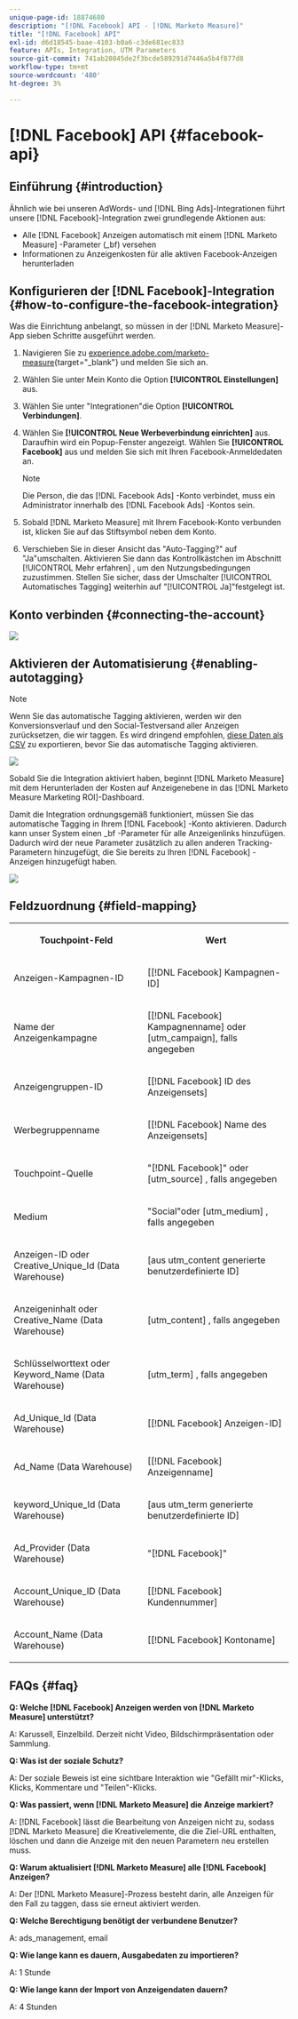 ```yaml
---
unique-page-id: 18874680
description: "[!DNL Facebook] API - [!DNL Marketo Measure]"
title: "[!DNL Facebook] API"
exl-id: d6d18545-baae-4103-b0a6-c3de681ec833
feature: APIs, Integration, UTM Parameters
source-git-commit: 741ab20845de2f3bcde589291d7446a5b4f877d8
workflow-type: tm+mt
source-wordcount: '480'
ht-degree: 3%

---
```


# [!DNL Facebook] API {#facebook-api}

## Einführung {#introduction}

Ähnlich wie bei unseren AdWords- und [!DNL Bing Ads]-Integrationen führt unsere [!DNL Facebook]-Integration zwei grundlegende Aktionen aus:

* Alle [!DNL Facebook] Anzeigen automatisch mit einem [!DNL Marketo Measure] -Parameter (_bf) versehen
* Informationen zu Anzeigenkosten für alle aktiven Facebook-Anzeigen herunterladen

## Konfigurieren der [!DNL Facebook]-Integration {#how-to-configure-the-facebook-integration}

Was die Einrichtung anbelangt, so müssen in der [!DNL Marketo Measure]-App sieben Schritte ausgeführt werden.

1. Navigieren Sie zu [experience.adobe.com/marketo-measure](https://experience.adobe.com/marketo-measure){target="_blank"} und melden Sie sich an.
1. Wählen Sie unter Mein Konto die Option **[!UICONTROL Einstellungen]** aus.
1. Wählen Sie unter &quot;Integrationen&quot;die Option **[!UICONTROL Verbindungen]**.
1. Wählen Sie **[!UICONTROL Neue Werbeverbindung einrichten]** aus. Daraufhin wird ein Popup-Fenster angezeigt. Wählen Sie **[!UICONTROL Facebook]** aus und melden Sie sich mit Ihren Facebook-Anmeldedaten an.

   >[!NOTE]
   >
   >Die Person, die das [!DNL Facebook Ads] -Konto verbindet, muss ein Administrator innerhalb des [!DNL Facebook Ads] -Kontos sein.

1. Sobald [!DNL Marketo Measure] mit Ihrem Facebook-Konto verbunden ist, klicken Sie auf das Stiftsymbol neben dem Konto.
1. Verschieben Sie in dieser Ansicht das &quot;Auto-Tagging?&quot; auf &quot;Ja&quot;umschalten. Aktivieren Sie dann das Kontrollkästchen im Abschnitt [!UICONTROL Mehr erfahren] , um den Nutzungsbedingungen zuzustimmen. Stellen Sie sicher, dass der Umschalter [!UICONTROL Automatisches Tagging] weiterhin auf &quot;[!UICONTROL Ja]&quot;festgelegt ist.

## Konto verbinden {#connecting-the-account}

![](assets/1.gif)

## Aktivieren der Automatisierung {#enabling-autotagging}

>[!NOTE]
>
>Wenn Sie das automatische Tagging aktivieren, werden wir den Konversionsverlauf und den Social-Testversand aller Anzeigen zurücksetzen, die wir taggen. Es wird dringend empfohlen, [diese Daten als CSV](https://www.facebook.com/business/help/205067636197240) zu exportieren, bevor Sie das automatische Tagging aktivieren.

![](assets/2-2.png)

Sobald Sie die Integration aktiviert haben, beginnt [!DNL Marketo Measure] mit dem Herunterladen der Kosten auf Anzeigenebene in das [!DNL Marketo Measure Marketing ROI]-Dashboard.

Damit die Integration ordnungsgemäß funktioniert, müssen Sie das automatische Tagging in Ihrem [!DNL Facebook] -Konto aktivieren. Dadurch kann unser System einen _bf -Parameter für alle Anzeigenlinks hinzufügen. Dadurch wird der neue Parameter zusätzlich zu allen anderen Tracking-Parametern hinzugefügt, die Sie bereits zu Ihren [!DNL Facebook] -Anzeigen hinzugefügt haben.

![](assets/3.gif)

## Feldzuordnung {#field-mapping}

<table> 
 <colgroup> 
  <col> 
  <col> 
 </colgroup> 
 <tbody> 
  <tr> 
   <th><p><strong>Touchpoint-Feld</strong></p></th> 
   <th><p><strong>Wert</strong></p></th> 
  </tr> 
  <tr> 
   <td><p>Anzeigen-Kampagnen-ID</p></td> 
   <td><p>[[!DNL Facebook] Kampagnen-ID]</p></td> 
  </tr> 
  <tr> 
   <td><p>Name der Anzeigenkampagne </p></td> 
   <td><p>[[!DNL Facebook] Kampagnenname] oder [utm_campaign], falls angegeben</p></td> 
  </tr> 
  <tr> 
   <td><p>Anzeigengruppen-ID</p></td> 
   <td><p>[[!DNL Facebook] ID des Anzeigensets]</p></td> 
  </tr> 
  <tr> 
   <td><p>Werbegruppenname</p></td> 
   <td><p>[[!DNL Facebook] Name des Anzeigensets]</p></td> 
  </tr> 
  <tr> 
   <td><p>Touchpoint-Quelle</p></td> 
   <td><p>"[!DNL Facebook]" oder [utm_source] , falls angegeben</p></td> 
  </tr> 
  <tr> 
   <td><p>Medium</p></td> 
   <td><p>"Social"oder [utm_medium] , falls angegeben</p></td> 
  </tr> 
  <tr> 
   <td><p>Anzeigen-ID oder Creative_Unique_Id (Data Warehouse)</p></td> 
   <td><p>[aus utm_content generierte benutzerdefinierte ID]</p></td> 
  </tr> 
  <tr> 
   <td><p>Anzeigeninhalt oder Creative_Name (Data Warehouse)</p></td> 
   <td><p>[utm_content] , falls angegeben</p></td> 
  </tr> 
  <tr> 
   <td><p>Schlüsselworttext oder Keyword_Name (Data Warehouse)</p></td> 
   <td><p>[utm_term] , falls angegeben</p></td> 
  </tr> 
  <tr> 
   <td><p>Ad_Unique_Id (Data Warehouse)</p></td> 
   <td><p>[[!DNL Facebook] Anzeigen-ID]</p></td> 
  </tr> 
  <tr> 
   <td><p>Ad_Name (Data Warehouse)</p></td> 
   <td><p>[[!DNL Facebook] Anzeigenname]</p></td> 
  </tr> 
  <tr> 
   <td><p>keyword_Unique_Id (Data Warehouse)</p></td> 
   <td><p>[aus utm_term generierte benutzerdefinierte ID]</p></td> 
  </tr> 
  <tr> 
   <td><p>Ad_Provider (Data Warehouse)</p></td> 
   <td><p>"[!DNL Facebook]"</p></td> 
  </tr> 
  <tr> 
   <td><p>Account_Unique_ID (Data Warehouse)</p></td> 
   <td><p>[[!DNL Facebook] Kundennummer]</p></td> 
  </tr> 
  <tr> 
   <td><p>Account_Name (Data Warehouse)</p></td> 
   <td><p>[[!DNL Facebook] Kontoname]</p></td> 
  </tr> 
 </tbody> 
</table>

## FAQs {#faq}

**Q: Welche [!DNL Facebook] Anzeigen werden von [!DNL Marketo Measure] unterstützt?**

A: Karussell, Einzelbild. Derzeit nicht Video, Bildschirmpräsentation oder Sammlung.

**Q: Was ist der soziale Schutz?**

A: Der soziale Beweis ist eine sichtbare Interaktion wie &quot;Gefällt mir&quot;-Klicks, Klicks, Kommentare und &quot;Teilen&quot;-Klicks.

**Q: Was passiert, wenn [!DNL Marketo Measure] die Anzeige markiert?**

A: [!DNL Facebook] lässt die Bearbeitung von Anzeigen nicht zu, sodass [!DNL Marketo Measure] die Kreativelemente, die die Ziel-URL enthalten, löschen und dann die Anzeige mit den neuen Parametern neu erstellen muss.

**Q: Warum aktualisiert [!DNL Marketo Measure] alle [!DNL Facebook] Anzeigen?**

A: Der [!DNL Marketo Measure]-Prozess besteht darin, alle Anzeigen für den Fall zu taggen, dass sie erneut aktiviert werden.

**Q: Welche Berechtigung benötigt der verbundene Benutzer?**

A: ads_management, email

**Q: Wie lange kann es dauern, Ausgabedaten zu importieren?**

A: 1 Stunde

**Q: Wie lange kann der Import von Anzeigendaten dauern?**

A: 4 Stunden
